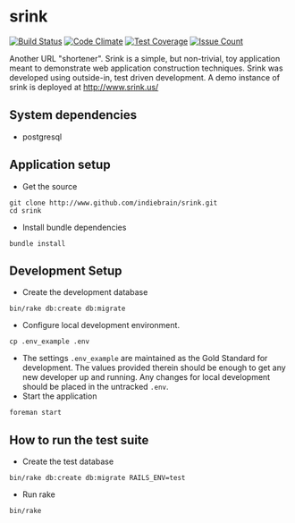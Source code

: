 # srink

[![Build Status](https://travis-ci.org/indiebrain/srink.svg?branch=master)](https://travis-ci.org/indiebrain/srink)
[![Code Climate](https://lima.codeclimate.com/github/indiebrain/srink/badges/gpa.svg)](https://lima.codeclimate.com/github/indiebrain/srink)
[![Test Coverage](https://lima.codeclimate.com/github/indiebrain/srink/badges/coverage.svg)](https://lima.codeclimate.com/github/indiebrain/srink/coverage)
[![Issue Count](https://lima.codeclimate.com/github/indiebrain/srink/badges/issue_count.svg)](https://lima.codeclimate.com/github/indiebrain/srink)

Another URL "shortener". Srink is a simple, but non-trivial, toy application meant to demonstrate web application construction techniques. Srink was developed using outside-in, test driven development. A demo instance of srink is deployed at http://www.srink.us/


## System dependencies

* postgresql


## Application setup
* Get the source
```
git clone http://www.github.com/indiebrain/srink.git
cd srink
```
* Install bundle dependencies
```
bundle install
```


## Development Setup
* Create the development database
```
bin/rake db:create db:migrate
```
* Configure local development environment.
```
cp .env_example .env
```
  * The settings `.env_example` are maintained as the Gold Standard for development. The values provided therein should be enough to get any new developer up and running. Any changes for local development should be placed in the untracked `.env`.
* Start the application
```
foreman start
```


## How to run the test suite
* Create the test database
```
bin/rake db:create db:migrate RAILS_ENV=test
```
* Run rake
```shell
bin/rake
```
